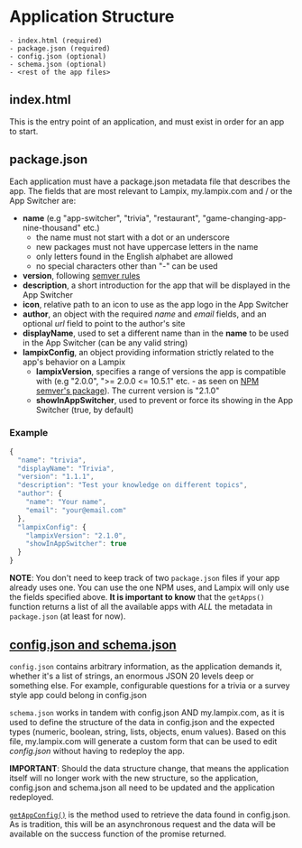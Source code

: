 # Application Structure

```
- index.html (required)
- package.json (required)
- config.json (optional)
- schema.json (optional)
- <rest of the app files>
```

## index.html

This is the entry point of an application, and must exist in order for an app to start.

## package.json

Each application must have a package.json metadata file that describes the app.
The fields that are most relevant to Lampix, my.lampix.com and / or the App Switcher are:

* **name** (e.g "app-switcher", "trivia", "restaurant", "game-changing-app-nine-thousand" etc.)
  * the name must not start with a dot or an underscore
  * new packages must not have uppercase letters in the name
  * only letters found in the English alphabet are allowed
  * no special characters other than "-" can be used
* **version**, following [semver rules](https://semver.org/)
* **description**, a short introduction for the app that will be displayed in the App Switcher
* **icon**, relative path to an icon to use as the app logo in the App Switcher
* **author**, an object with the required *name* and *email* fields, and an optional *url* field to point to the author's site
* **displayName**, used to set a different name than in the **name** to be used in the App Switcher (can be any valid string)
* **lampixConfig**, an object providing information strictly related to the app's behavior on a Lampix
  * **lampixVersion**, specifies a range of versions the app is compatible with (e.g "2.0.0", ">= 2.0.0 <= 10.5.1" etc. - as seen on [NPM semver's package](https://docs.npmjs.com/misc/semver#ranges)). The current version is "2.1.0"
  * **showInAppSwitcher**, used to prevent or force its showing in the App Switcher (true, by default)

### Example

```js
{
  "name": "trivia",
  "displayName": "Trivia",
  "version": "1.1.1",
  "description": "Test your knowledge on different topics",
  "author": {
    "name": "Your name",
    "email": "your@email.com"
  },
  "lampixConfig": {
    "lampixVersion": "2.1.0",
    "showInAppSwitcher": true
  }
}
```

**NOTE**: You don't need to keep track of two `package.json` files if your app already uses one. You can use the one NPM uses, and Lampix will only use the fields specified above. **It is important to know** that the `getApps()` function returns a list of all the available apps with *ALL* the metadata in `package.json` (at least for now).

## <a id='config-and-schema'></a>[config.json and schema.json](#config-and-schema)

`config.json` contains arbitrary information, as the application demands it, whether it's a list of strings, an enormous JSON 20 levels deep or something else. For example, configurable questions for a trivia or a survey style app could belong in config.json

`schema.json` works in tandem with config.json AND my.lampix.com, as it is used to define the structure of the data in config.json and the expected types (numeric, boolean, string, lists, objects, enum values). Based on this file, my.lampix.com will generate a custom form that can be used to edit *config.json* without having to redeploy the app.

**IMPORTANT**: Should the data structure change, that means the application itself will no longer work with the new structure, so the application, config.json and schema.json all need to be updated and the application redeployed.

[`getAppConfig()`](./lampixjs/api/getAppConfig.md) is the method used to retrieve the data found in config.json. As is tradition, this will be an asynchronous request and the data will be available on the success function of the promise returned.
